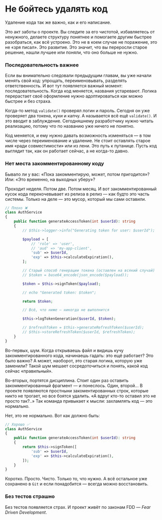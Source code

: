 # Не бойтесь удалять код

Удаление кода так же важно, как и его написание.

Это акт заботы о проекте. 
Вы следите за его чистотой, избавляетесь от ненужного, делаете структуру понятнее и помогаете другим быстрее разобраться, как всё устроено.
Это не в коем случае не поражение, это не «зря писал». 
Это развитие. Это значит, что вы переросли старое решение, нашли лучшее или поняли, что оно больше не нужно.


### Последовательность важнее

Если вы внимательно следовали предыдущим главам, вы уже начали менять свой код: упрощать, переименовывать, разделять ответственность.
И вот тут появляется важный момент: последовательность.
Когда код меняется, названия устаревают. Логика перерастает своё оформление нужно адоптироваться как можно быстрее и без страха.


Когда-то метод `validate()` проверял логин и пароль. 
Сегодня он уже проверяет два токена, куки и капчу. 
А называется всё ещё `validate()`. И это вводит в заблуждение. 
Сегодняшнему разработчику нужно читать реализацию, потому что по названию уже ничего не понятно.


Код меняется, и ему нужно давать возможность изменяться — в том числе через переименование и удаление.
Не стоит оставлять старое имя «ради совместимости» или из лени. Это путь к путанице. 
Пусть код выглядит так, как он работает сейчас, а не когда-то давно.


### Нет места закомментированному коду

Бывало ли у вас: «Пока закомментирую, может, потом пригодится»? Или: «Это временно, на выходных уберу»?

Проходит неделя. Потом две. Потом месяц.
И вот закомментированный кусок кода перекочевывает из релиза в релиз — как будто это часть системы.
Только на деле — это мусор, который мы сами оставили.

```php
// Плохо ❌
class AuthService
{
    public function generateAccessToken(int $userId): string
    {
        // $this->logger->info("Generating token for user: $userId");

        $payload = [
            // 'role' => 'user',
            // 'aud' => 'my-app-client',
            'sub' => $userId,
            'exp' => $this->calculateExpiration(),
        ];

        // Старый способ генерации токена (оставлен на всякий случай)
        // $token = base64_encode(json_encode($payload));

        $token = $this->signToken($payload);

        // echo "Generated token: $token";

        return $token;

        // Всё, что ниже — никогда не выполнится

        $this->logTokenGeneration($userId, $token);

        // $refreshToken = $this->generateRefreshToken($userId);
        // $this->storeRefreshToken($userId, $refreshToken);
    }
}
```

Во-первых, шум. Когда открываешь файл и видишь кучу закомментированного кода, начинаешь гадать: это ещё работает?
 Это было важно? А может, наоборот, это старая логика, которую уже заменили?
 Такой шум мешает сосредоточиться и понять, какой код сейчас «правильный».

Во-вторых, портятся дисциплина.
Стоит один раз оставить закомментированный фрагмент — и понеслось. Один, второй...
В проекте появляются простныни закоментированных строк, которые никто не трогает, но все боятся удалить.
«А вдруг кто-то оставил это не просто так?..»
Так команда привыкает к мысли: захламлять код — это нормально.

Нет, это не нормально. Вот как должно быть:

```php
// Хорошо ✅
class AuthService
{
    public function generateAccessToken(int $userId): string
    {
        return $this->signToken([
            'sub' => $userId,
            'exp' => $this->calculateExpiration(),
        ]);
    }
}
```

Коротко. Просто. Чисто. Только то, что нужно.
А всё остальное уже сохранено в `Git` и если понадобится — всегда можно восстановить.

### Без тестов страшно

Без тестов появляется страх. И проект живёт по законам FDD — *Fear Driven Development*.

